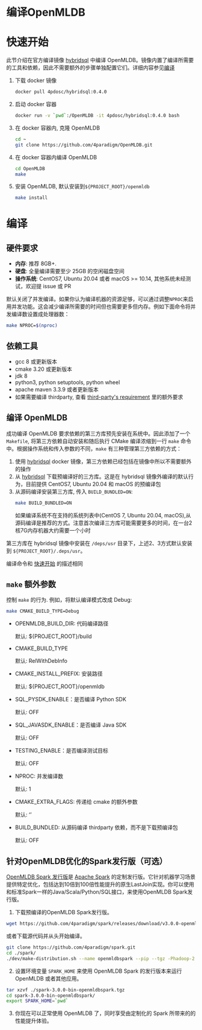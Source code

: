 编译OpenMLDB
=============

# 快速开始

[quick-start]: quick-start

此节介绍在官方编译镜像 [hybridsql](https://hub.docker.com/r/4pdosc/hybridsql) 中编译 OpenMLDB。镜像内置了编译所需要的工具和依赖，因此不需要额外的步骤单独配置它们。详细内容参见[编译](#build)

1. 下载 docker 镜像
    ```bash
    docker pull 4pdosc/hybridsql:0.4.0
    ```

2. 启动 docker 容器
    ```bash
    docker run -v `pwd`:/OpenMLDB -it 4pdosc/hybridsql:0.4.0 bash
    ```

3. 在 docker 容器内, 克隆 OpenMLDB
    ```bash
    cd ~
    git clone https://github.com/4paradigm/OpenMLDB.git
    ```

4. 在 docker 容器内编译 OpenMLDB
    ```bash
    cd OpenMLDB
    make
    ```

5. 安装 OpenMLDB, 默认安装到`${PROJECT_ROOT}/openmldb`
    ```bash
    make install
    ```

# 编译

[build]: build

## 硬件要求

- **内存**: 推荐 8GB+.
- **硬盘**: 全量编译需要至少 25GB 的空闲磁盘空间
- **操作系统**: CentOS7, Ubuntu 20.04 或者 macOS >= 10.14, 其他系统未经测试，欢迎提 issue 或 PR

默认关闭了并发编译。如果你认为编译机器的资源足够，可以通过调整`NPROC`来启用并发功能。这会减少编译所需要的时间但也需要更多但内存。例如下面命令将并发编译数设置成处理器数：
```bash
make NPROC=$(nproc)
```

## 依赖工具

- gcc 8 或更新版本
- cmake 3.20 或更新版本
- jdk 8
- python3, python setuptools, python wheel
- apache maven 3.3.9 或者更新版本
- 如果需要编译 thirdparty, 查看 [third-party's requirement](../../third-party/README.md) 里的额外要求

## 编译 OpenMLDB

成功编译 OpenMLDB 要求依赖的第三方库预先安装在系统中。因此添加了一个 `Makefile`, 将第三方依赖自动安装和随后执行 CMake 编译浓缩到一行 `make` 命令中。根据操作系统和传入参数的不同，`make` 有三种管理第三方依赖的方式：

1. 使用 [hybridsql](https://hub.docker.com/r/4pdosc/hybridsql) docker 镜像，第三方依赖已经包括在镜像中所以不需要额外的操作
2. 从 [hybridsql](https://github.com/4paradigm/hybridsql-asserts/releases) 下载预编译好的三方库。这是在 hybridsql 镜像外编译的默认行为，目前提供 CentOS7, Ubuntu 20.04 和 macOS 的预编译包
3. 从源码编译安装第三方库, 传入 `BUILD_BUNDLED=ON`:
   ```bash
   make BUILD_BUNDLED=ON
   ```
    如果编译系统不在支持的系统列表中(CentOS 7, Ubuntu 20.04, macOS),从源码编译是推荐的方式。注意首次编译三方库可能需要更多的时间，在一台2核7G内存机器大约需要一个小时

第三方库在 hybridsql 镜像中安装在 `/deps/usr` 目录下，上述2、3方式默认安装到 `${PROJECT_ROOT}/.deps/usr`。

编译命令和 [快速开始](#quick-start) 的描述相同

## `make` 额外参数

控制 `make` 的行为. 例如，将默认编译模式改成 Debug:

```bash
make CMAKE_BUILD_TYPE=Debug
```

- OPENMLDB_BUILD_DIR: 代码编译路径

  默认: ${PROJECT_ROOT}/build

- CMAKE_BUILD_TYPE

  默认: RelWithDebInfo

- CMAKE_INSTALL_PREFIX: 安装路径

  默认: ${PROJECT_ROOT}/openmldb

- SQL_PYSDK_ENABLE：是否编译 Python SDK

  默认: OFF

- SQL_JAVASDK_ENABLE：是否编译 Java SDK

  默认: OFF

- TESTING_ENABLE：是否编译测试目标

  默认: OFF

- NPROC: 并发编译数

  默认: 1

- CMAKE_EXTRA_FLAGS: 传递给 cmake 的额外参数

  默认: ‘’

- BUILD_BUNDLED: 从源码编译 thirdparty 依赖，而不是下载预编译包

  默认: OFF


## 针对OpenMLDB优化的Spark发行版（可选）

[OpenMLDB Spark 发行版](https://github.com/4paradigm/spark)是 [Apache Spark](https://github.com/apache/spark) 的定制发行版。它针对机器学习场景提供特定优化，包括达到10倍到100倍性能提升的原生LastJoin实现。你可以使用和标准Spark一样的Java/Scala/Python/SQL接口，来使用OpenMLDB Spark发行版。

1. 下载预编译的OpenMLDB Spark发行版。

```bash
wget https://github.com/4paradigm/spark/releases/download/v3.0.0-openmldb0.2.3/spark-3.0.0-bin-openmldbspark.tgz
```

或者下载源代码并从头开始编译。

```bash
git clone https://github.com/4paradigm/spark.git
cd ./spark/
./dev/make-distribution.sh --name openmldbspark --pip --tgz -Phadoop-2.7 -Pyarn -Pallinone
```

2. 设置环境变量 `SPARK_HOME` 来使用 OpenMLDB Spark 的发行版本来运行 OpenMLDB 或者其他应用。

```bash
tar xzvf ./spark-3.0.0-bin-openmldbspark.tgz
cd spark-3.0.0-bin-openmldbspark/
export SPARK_HOME=`pwd`
```

3. 你现在可以正常使用 OpenMLDB 了，同时享受由定制化的 Spark 所带来的的性能提升体验。
